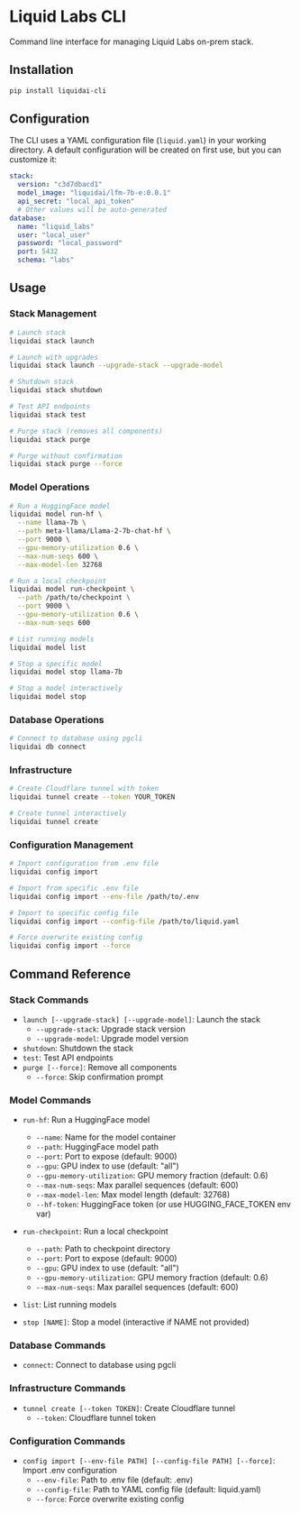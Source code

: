 # Liquid Labs CLI

Command line interface for managing Liquid Labs on-prem stack.

## Installation

```bash
pip install liquidai-cli
```

## Configuration

The CLI uses a YAML configuration file (`liquid.yaml`) in your working directory. A default configuration will be created on first use, but you can customize it:

```yaml
stack:
  version: "c3d7dbacd1"
  model_image: "liquidai/lfm-7b-e:0.0.1"
  api_secret: "local_api_token"
  # Other values will be auto-generated
database:
  name: "liquid_labs"
  user: "local_user"
  password: "local_password"
  port: 5432
  schema: "labs"
```

## Usage

### Stack Management

```bash
# Launch stack
liquidai stack launch

# Launch with upgrades
liquidai stack launch --upgrade-stack --upgrade-model

# Shutdown stack
liquidai stack shutdown

# Test API endpoints
liquidai stack test

# Purge stack (removes all components)
liquidai stack purge

# Purge without confirmation
liquidai stack purge --force
```

### Model Operations

```bash
# Run a HuggingFace model
liquidai model run-hf \
  --name llama-7b \
  --path meta-llama/Llama-2-7b-chat-hf \
  --port 9000 \
  --gpu-memory-utilization 0.6 \
  --max-num-seqs 600 \
  --max-model-len 32768

# Run a local checkpoint
liquidai model run-checkpoint \
  --path /path/to/checkpoint \
  --port 9000 \
  --gpu-memory-utilization 0.6 \
  --max-num-seqs 600

# List running models
liquidai model list

# Stop a specific model
liquidai model stop llama-7b

# Stop a model interactively
liquidai model stop
```

### Database Operations

```bash
# Connect to database using pgcli
liquidai db connect
```

### Infrastructure

```bash
# Create Cloudflare tunnel with token
liquidai tunnel create --token YOUR_TOKEN

# Create tunnel interactively
liquidai tunnel create
```

### Configuration Management

```bash
# Import configuration from .env file
liquidai config import

# Import from specific .env file
liquidai config import --env-file /path/to/.env

# Import to specific config file
liquidai config import --config-file /path/to/liquid.yaml

# Force overwrite existing config
liquidai config import --force
```

## Command Reference

### Stack Commands

- `launch [--upgrade-stack] [--upgrade-model]`: Launch the stack
  - `--upgrade-stack`: Upgrade stack version
  - `--upgrade-model`: Upgrade model version
- `shutdown`: Shutdown the stack
- `test`: Test API endpoints
- `purge [--force]`: Remove all components
  - `--force`: Skip confirmation prompt

### Model Commands

- `run-hf`: Run a HuggingFace model
  - `--name`: Name for the model container
  - `--path`: HuggingFace model path
  - `--port`: Port to expose (default: 9000)
  - `--gpu`: GPU index to use (default: "all")
  - `--gpu-memory-utilization`: GPU memory fraction (default: 0.6)
  - `--max-num-seqs`: Max parallel sequences (default: 600)
  - `--max-model-len`: Max model length (default: 32768)
  - `--hf-token`: HuggingFace token (or use HUGGING_FACE_TOKEN env var)

- `run-checkpoint`: Run a local checkpoint
  - `--path`: Path to checkpoint directory
  - `--port`: Port to expose (default: 9000)
  - `--gpu`: GPU index to use (default: "all")
  - `--gpu-memory-utilization`: GPU memory fraction (default: 0.6)
  - `--max-num-seqs`: Max parallel sequences (default: 600)

- `list`: List running models
- `stop [NAME]`: Stop a model (interactive if NAME not provided)

### Database Commands

- `connect`: Connect to database using pgcli

### Infrastructure Commands

- `tunnel create [--token TOKEN]`: Create Cloudflare tunnel
  - `--token`: Cloudflare tunnel token

### Configuration Commands

- `config import [--env-file PATH] [--config-file PATH] [--force]`: Import .env configuration
  - `--env-file`: Path to .env file (default: .env)
  - `--config-file`: Path to YAML config file (default: liquid.yaml)
  - `--force`: Force overwrite existing config
